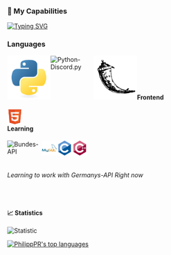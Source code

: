 

### 🏅 My Capabilities
[![Typing SVG](https://readme-typing-svg.herokuapp.com?font=verdana&size=25&duration=2000&color=F70909&vCenter=true&width=600&lines=%E2%AD%90%EF%B8%8FPython;%F0%9F%9B%A0+Python-Discord.py;%F0%9F%9B%A0+Python-Flask;%F0%9F%9B%A0+Python-WTForms;%F0%9F%9B%A0+Python-Requests;%F0%9F%9B%A0+Python-Asyncio;%F0%9F%93%9C+Python-Vorratsdatenspeicherung)](https://git.io/typing-svg)
### Languages
<img align="left" alt="Python" width="100px" src="https://github.com/devicons/devicon/blob/master/icons/python/python-original.svg" />
<img align="left" alt="Python-Discord.py" width="100px" src="https://discordpy.readthedocs.io/en/stable/_static/discord_py_logo.ico" />
<img align="left" alt="Python-Flask" width="100px" src="https://github.com/devicons/devicon/blob/master/icons/flask/flask-original.svg" />

<br /><br /><br /><br />

#### Frontend
<img align="left" alt="HTML5" width="35px" src="https://github.com/devicons/devicon/blob/master/icons/html5/html5-original.svg" />

<br />

#### Learning
<img align="left" alt="Bundes-API" width="80px" src="https://bund.dev/bundesapi.jpg" />

<img align="left" alt="MySQL" width="35px" src="https://github.com/devicons/devicon/blob/master/icons/mysql/mysql-original-wordmark.svg" />
<img align="left" alt="C" width="35px" src="https://github.com/devicons/devicon/blob/master/icons/c/c-original.svg" />
<img align="left" alt="C++" width="35px" src="https://github.com/devicons/devicon/blob/master/icons/cplusplus/cplusplus-original.svg" />

<br /><br /><br />

###### Learning to work with Germanys-API Right now


<br />

#### 📈 Statistics
<img alt="Statistic" src="https://github-readme-stats.vercel.app/api?username=PhilippPR&show_icons=true&theme=radical" />

[![PhilippPR's top languages](https://github-readme-stats.vercel.app/api/top-langs/?username=PhilippPR&theme=blue-green)](https://github.com/anuraghazra/github-readme-stats)

